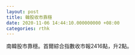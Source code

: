 ```yaml
---
layout: post
title: 韓股收市靠穩
date: 2020-11-06 14:44:10.000000000 +08:00
categories: rthk
---
```


南韓股市靠穩。首爾綜合指數收市報2416點，升2點。
